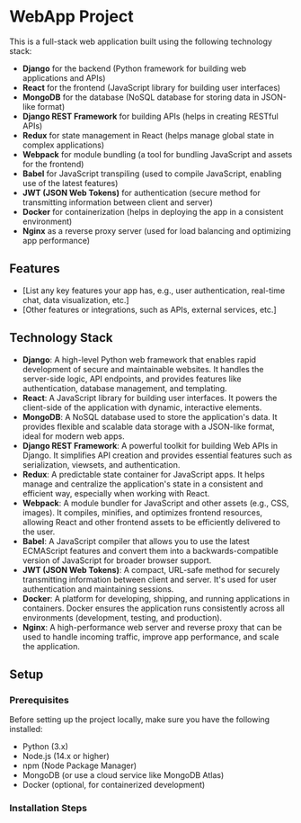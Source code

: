 # WebApp Project

This is a full-stack web application built using the following technology stack:

- **Django** for the backend (Python framework for building web applications and APIs)
- **React** for the frontend (JavaScript library for building user interfaces)
- **MongoDB** for the database (NoSQL database for storing data in JSON-like format)
- **Django REST Framework** for building APIs (helps in creating RESTful APIs)
- **Redux** for state management in React (helps manage global state in complex applications)
- **Webpack** for module bundling (a tool for bundling JavaScript and assets for the frontend)
- **Babel** for JavaScript transpiling (used to compile JavaScript, enabling use of the latest features)
- **JWT (JSON Web Tokens)** for authentication (secure method for transmitting information between client and server)
- **Docker** for containerization (helps in deploying the app in a consistent environment)
- **Nginx** as a reverse proxy server (used for load balancing and optimizing app performance)

## Features

- [List any key features your app has, e.g., user authentication, real-time chat, data visualization, etc.]
- [Other features or integrations, such as APIs, external services, etc.]

## Technology Stack

- **Django**: A high-level Python web framework that enables rapid development of secure and maintainable websites. It handles the server-side logic, API endpoints, and provides features like authentication, database management, and templating.
- **React**: A JavaScript library for building user interfaces. It powers the client-side of the application with dynamic, interactive elements.
- **MongoDB**: A NoSQL database used to store the application's data. It provides flexible and scalable data storage with a JSON-like format, ideal for modern web apps.
- **Django REST Framework**: A powerful toolkit for building Web APIs in Django. It simplifies API creation and provides essential features such as serialization, viewsets, and authentication.
- **Redux**: A predictable state container for JavaScript apps. It helps manage and centralize the application's state in a consistent and efficient way, especially when working with React.
- **Webpack**: A module bundler for JavaScript and other assets (e.g., CSS, images). It compiles, minifies, and optimizes frontend resources, allowing React and other frontend assets to be efficiently delivered to the user.
- **Babel**: A JavaScript compiler that allows you to use the latest ECMAScript features and convert them into a backwards-compatible version of JavaScript for broader browser support.
- **JWT (JSON Web Tokens)**: A compact, URL-safe method for securely transmitting information between client and server. It's used for user authentication and maintaining sessions.
- **Docker**: A platform for developing, shipping, and running applications in containers. Docker ensures the application runs consistently across all environments (development, testing, and production).
- **Nginx**: A high-performance web server and reverse proxy that can be used to handle incoming traffic, improve app performance, and scale the application.

## Setup

### Prerequisites

Before setting up the project locally, make sure you have the following installed:

- Python (3.x)
- Node.js (14.x or higher)
- npm (Node Package Manager)
- MongoDB (or use a cloud service like MongoDB Atlas)
- Docker (optional, for containerized development)

### Installation Steps
